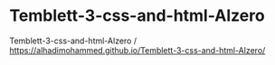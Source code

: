 # Temblett-3-css-and-html-Alzero
Temblett-3-css-and-html-Alzero
/
https://alhadimohammed.github.io/Temblett-3-css-and-html-Alzero/
